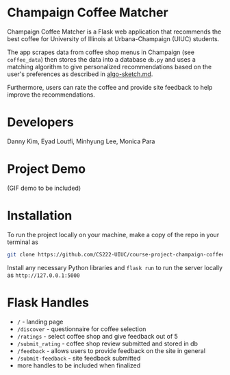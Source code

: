 # Champaign Coffee Matcher

Champaign Coffee Matcher is a Flask web application that recommends the best coffee for University of Illinois at Urbana-Champaign (UIUC) students. 

The app scrapes data from coffee shop menus in Champaign (see ``coffee_data``) then stores the data into a database ``db.py`` and uses a matching algorithm to give personalized recommendations based on the user's preferences as described in [algo-sketch.md](https://github.com/CS222-UIUC/course-project-champaign-coffee/blob/main/algo-sketch.md). 

Furthermore, users can rate the coffee and provide site feedback to help improve the recommendations.

# Developers
Danny Kim, Eyad Loutfi, Minhyung Lee, Monica Para

# Project Demo
(GIF demo to be included)

# Installation
To run the project locally on your machine, make a copy of the repo in your terminal as
```bash
git clone https://github.com/CS222-UIUC/course-project-champaign-coffee
```

Install any necessary Python libraries and ``flask run`` to run the server locally as ``http://127.0.0.1:5000``

# Flask Handles
* ``/`` - landing page
* ``/discover`` - questionnaire for coffee selection
* ``/ratings`` - select coffee shop and give feedback out of 5
* ``/submit_rating`` - coffee shop review submitted and stored in db
* ``/feedback`` - allows users to provide feedback on the site in general
* ``/submit-feedback`` - site feedback submitted
* more handles to be included when finalized
